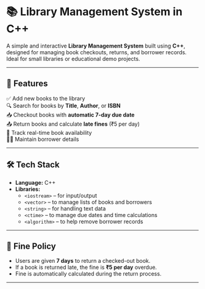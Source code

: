 # 📚 Library Management System in C++

A simple and interactive **Library Management System** built using **C++**, designed for managing book checkouts, returns, and borrower records. Ideal for small libraries or educational demo projects.

---

## 🧠 Features

✅ Add new books to the library  
🔍 Search for books by **Title**, **Author**, or **ISBN**  
📥 Checkout books with **automatic 7-day due date**  
📤 Return books and calculate **late fines** (₹5 per day)  
📌 Track real-time book availability  
👨‍🏫 Maintain borrower details  

---

## 🛠️ Tech Stack

- **Language:** C++  
- **Libraries:**  
  - `<iostream>` – for input/output  
  - `<vector>` – to manage lists of books and borrowers  
  - `<string>` – for handling text data  
  - `<ctime>` – to manage due dates and time calculations  
  - `<algorithm>` – to help remove borrower records  

---

## 🧮 Fine Policy

- Users are given **7 days** to return a checked-out book.
- If a book is returned late, the fine is **₹5 per day** overdue.
- Fine is automatically calculated during the return process.

---
